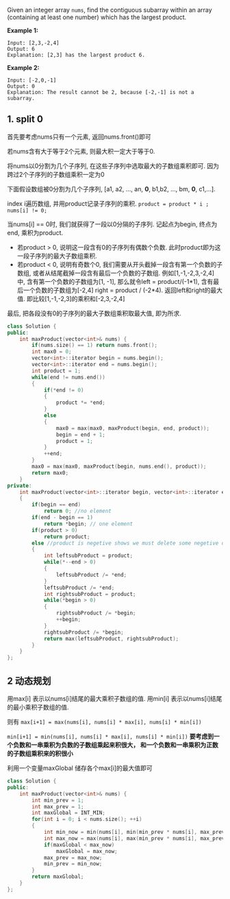 Given an integer array `nums`, find the contiguous subarray within an array (containing at least one number) which has the largest product.

**Example 1:**

```
Input: [2,3,-2,4]
Output: 6
Explanation: [2,3] has the largest product 6.
```

**Example 2:**

```
Input: [-2,0,-1]
Output: 0
Explanation: The result cannot be 2, because [-2,-1] is not a subarray.
```

## 1. split 0

首先要考虑nums只有一个元素, 返回nums.front()即可

若nums含有大于等于2个元素, 则最大积一定大于等于0.

将nums以0分割为几个子序列, 在这些子序列中选取最大的子数组乘积即可. 因为跨过2个子序列的子数组乘积一定为0

下面假设数组被0分割为几个子序列, [a1, a2, ..., an, **0**, b1,b2, ..., bm, **0**, c1,...].

index i遍历数组, 并用product记录子序列的乘积. `product = product * i ; nums[i] != 0;`

当nums[i] == 0时, 我们就获得了一段以0分隔的子序列. 记起点为begin, 终点为end, 乘积为product.

+ 若product > 0, 说明这一段含有0的子序列有偶数个负数. 此时product即为这一段子序列的最大子数组乘积.
+ 若product < 0, 说明有奇数个0, 我们需要从开头截掉一段含有第一个负数的子数组, 或者从结尾截掉一段含有最后一个负数的子数组. 例如[1,-1,-2,3,-2,4] 中, 含有第一个负数的子数组为[1, -1], 那么就令left = product/(-1\*1), 含有最后一个负数的子数组为[-2,4] right = product / (-2\*4). 返回left和right的最大值. 即比较[1,-1,-2,3]的乘积和[-2,3,-2,4]

最后, 把各段没有0的子序列的最大子数组乘积取最大值, 即为所求.

```c++
class Solution {
public:
    int maxProduct(vector<int>& nums) {
        if(nums.size() == 1) return nums.front();
        int max0 = 0;
        vector<int>::iterator begin = nums.begin();
        vector<int>::iterator end = nums.begin();
        int product = 1;
        while(end != nums.end())
        {
            if(*end != 0)
            {
                product *= *end;
            }
            else
            {
                max0 = max(max0, maxProduct(begin, end, product));
                begin = end + 1;
                product = 1;
            }
            ++end;
        }
        max0 = max(max0, maxProduct(begin, nums.end(), product));
        return max0;
    }
private:
    int maxProduct(vector<int>::iterator begin, vector<int>::iterator end, int product)
    {
        if(begin == end)
            return 0; //no element
        if(end - begin == 1)
            return *begin; // one element
        if(product > 0)
            return product;
        else //product is negetive shows we must delete some negetive one in the product
        {
            int leftsubProduct = product;
            while(*--end > 0)
            {
                leftsubProduct /= *end;
            }
            leftsubProduct /= *end;
            int rightsubProduct = product;
            while(*begin > 0)
            {
                rightsubProduct /= *begin;
                ++begin;
            }
            rightsubProduct /= *begin;
            return max(leftsubProduct, rightsubProduct);
        }
    }
};
```

## 2 动态规划

用max[i] 表示以nums[i]结尾的最大乘积子数组的值. 用min[i] 表示以nums[i]结尾的最小乘积子数组的值.

则有 `max[i+1] = max(nums[i], nums[i] * max[i], nums[i] * min[i])`

`min[i+1] = min(nums[i], nums[i] * max[i], nums[i] * min[i])` **要考虑到一个负数和一串乘积为负数的子数组乘起来积很大， 和一个负数和一串乘积为正数的子数组乘积来的积很小**

利用一个变量maxGlobal 储存各个max[i]的最大值即可

```c++
class Solution {
public:
    int maxProduct(vector<int>& nums) {
        int min_prev = 1;
        int max_prev = 1;
        int maxGlobal = INT_MIN;
        for(int i = 0; i < nums.size(); ++i)
        {
            int min_now = min(nums[i], min(min_prev * nums[i], max_prev * nums[i]));
            int max_now = max(nums[i], max(min_prev * nums[i], max_prev * nums[i]));
            if(maxGlobal < max_now)
                maxGlobal = max_now;
            max_prev = max_now;
            min_prev = min_now;
        }
        return maxGlobal;
    }
};
```


